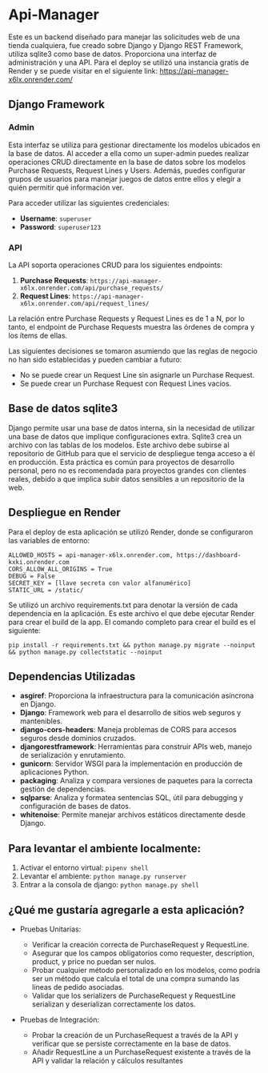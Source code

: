 # Api-Manager

Este es un backend diseñado para manejar las solicitudes web de una tienda cualquiera, fue creado sobre Django y Django REST Framework, utiliza sqlite3 como base de datos. Proporciona una interfaz de administración y una API. Para el deploy se utilizó una instancia gratis de Render y se puede visitar en el siguiente link: https://api-manager-x6lx.onrender.com/

## Django Framework

### Admin
Esta interfaz se utiliza para gestionar directamente los modelos ubicados en la base de datos. Al acceder a ella como un super-admin puedes realizar operaciones CRUD directamente en la base de datos sobre los modelos Purchase Requests, Request Lines y Users. Además, puedes configurar grupos de usuarios para manejar juegos de datos entre ellos y elegir a quién permitir qué información ver.

Para acceder utilizar las siguientes credenciales:
- **Username**: `superuser`
- **Password**: `superuser123`

### API
La API soporta operaciones CRUD para los siguientes endpoints:

1. **Purchase Requests**: `https://api-manager-x6lx.onrender.com/api/purchase_requests/`
2. **Request Lines**: `https://api-manager-x6lx.onrender.com/api/request_lines/`

La relación entre Purchase Requests y Request Lines es de 1 a N, por lo tanto, el endpoint de Purchase Requests muestra las órdenes de compra y los ítems de ellas.

Las siguientes decisiones se tomaron asumiendo que las reglas de negocio no han sido establecidas y pueden cambiar a futuro:
- No se puede crear un Request Line sin asignarle un Purchase Request.
- Se puede crear un Purchase Request con Request Lines vacíos.

## Base de datos sqlite3
Django permite usar una base de datos interna, sin la necesidad de utilizar una base de datos que implique configuraciones extra. Sqlite3 crea un archivo con las tablas de los modelos. Este archivo debe subirse al repositorio de GitHub para que el servicio de despliegue tenga acceso a él en producción. Esta práctica es común para proyectos de desarrollo personal, pero no es recomendada para proyectos grandes con clientes reales, debido a que implica subir datos sensibles a un repositorio de la web.

## Despliegue en Render
Para el deploy de esta aplicación se utilizó Render, donde se configuraron las variables de entorno:

```plaintext
ALLOWED_HOSTS = api-manager-x6lx.onrender.com, https://dashboard-kxki.onrender.com
CORS_ALLOW_ALL_ORIGINS = True
DEBUG = False
SECRET_KEY = [llave secreta con valor alfanumérico]
STATIC_URL = /static/
```

Se utilizó un archivo requirements.txt para denotar la versión de cada dependencia en la aplicación. Es este archivo el que debe ejecutar Render para crear el build de la app. El comando completo para crear el build es el siguiente:

`pip install -r requirements.txt && python manage.py migrate --noinput && python manage.py collectstatic --noinput`

## Dependencias Utilizadas

- **asgiref**: Proporciona la infraestructura para la comunicación asíncrona en Django.
- **Django**: Framework web para el desarrollo de sitios web seguros y mantenibles.
- **django-cors-headers**: Maneja problemas de CORS para accesos seguros desde dominios cruzados.
- **djangorestframework**: Herramientas para construir APIs web, manejo de serialización y enrutamiento.
- **gunicorn**: Servidor WSGI para la implementación en producción de aplicaciones Python.
- **packaging**: Analiza y compara versiones de paquetes para la correcta gestión de dependencias.
- **sqlparse**: Analiza y formatea sentencias SQL, útil para debugging y configuración de bases de datos.
- **whitenoise**: Permite manejar archivos estáticos directamente desde Django.

## Para levantar el ambiente localmente:

1. Activar el entorno virtual: `pipenv shell`
2. Levantar el ambiente: `python manage.py runserver`
3. Entrar a la consola de django: `python manage.py shell`

## ¿Qué me gustaría agregarle a esta aplicación?

- Pruebas Unitarias:
    - Verificar la creación correcta de PurchaseRequest y RequestLine.
    - Asegurar que los campos obligatorios como requester, description, product, y price no puedan ser nulos.
    - Probar cualquier método personalizado en los modelos, como podría ser un método que calcula el total de una compra sumando las líneas de pedido asociadas.
    - Validar que los serializers de PurchaseRequest y RequestLine serializan y deserializan correctamente los datos.

- Pruebas de Integración:
    - Probar la creación de un PurchaseRequest a través de la API y verificar que se persiste correctamente en la base de datos.
    - Añadir RequestLine a un PurchaseRequest existente a través de la API y validar la relación y cálculos resultantes